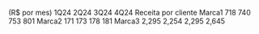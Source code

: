 (R$ por mes) 1Q24 2Q24 3Q24 4Q24
Receita por cliente
Marca1 718 740 753 801
Marca2 171 173 178 181
Marca3 2,295 2,254 2,295 2,645
